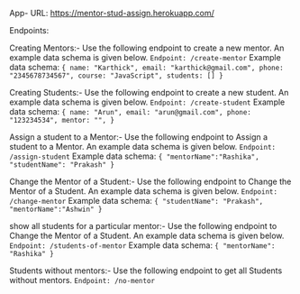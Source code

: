 App- URL: https://mentor-stud-assign.herokuapp.com/

Endpoints:

Creating Mentors:- Use the following endpoint to create a new mentor. An example data schema is given below. `Endpoint: /create-mentor`
Example data schema: `{
        name: "Karthick",
        email: "karthick@gmail.com",
        phone: "2345678734567",
        course: "JavaScript",
        students: []
    }`



Creating Students:- Use the following endpoint to create a new student. An example data schema is given below. `Endpoint: /create-student`
Example data schema: `{
        name: "Arun",
        email: "arun@gmail.com",
        phone: "123234534",
        mentor: "",
    }`



Assign a student to a Mentor:- Use the following endpoint to Assign a student to a Mentor. An example data schema is given below. `Endpoint: /assign-student`
Example data schema: `{
         "mentorName":"Rashika",
    "studentName": "Prakash"
    }`
  
  
  
Change the Mentor of a Student:- Use the following endpoint to Change the Mentor of a Student. An example data schema is given below. `Endpoint: /change-mentor`
Example data schema: `{
         "studentName": "Prakash",
    "mentorName":"Ashwin"
    }`
    
    
show all students for a particular mentor:- Use the following endpoint to Change the Mentor of a Student. An example data schema is given below. `Endpoint: /students-of-mentor`
Example data schema: `{
        "mentorName": "Rashika"
    }`
    
    
Students without mentors:- Use the following endpoint to get all Students without mentors. `Endpoint: /no-mentor`



